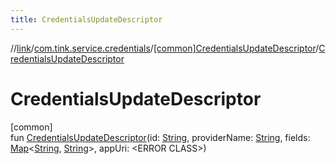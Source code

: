 ```yaml
---
title: CredentialsUpdateDescriptor
---
```

//[link](../../../index.html)/[com.tink.service.credentials](../index.html)/[[common]CredentialsUpdateDescriptor](index.html)/[CredentialsUpdateDescriptor](-credentials-update-descriptor.html)



# CredentialsUpdateDescriptor



[common]\
fun [CredentialsUpdateDescriptor](-credentials-update-descriptor.html)(id: [String](https://kotlinlang.org/api/latest/jvm/stdlib/kotlin/-string/index.html), providerName: [String](https://kotlinlang.org/api/latest/jvm/stdlib/kotlin/-string/index.html), fields: [Map](https://kotlinlang.org/api/latest/jvm/stdlib/kotlin.collections/-map/index.html)&lt;[String](https://kotlinlang.org/api/latest/jvm/stdlib/kotlin/-string/index.html), [String](https://kotlinlang.org/api/latest/jvm/stdlib/kotlin/-string/index.html)&gt;, appUri: &lt;ERROR CLASS&gt;)




